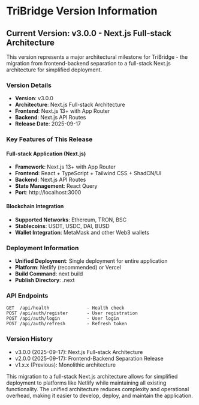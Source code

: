 # TriBridge Version Information

## Current Version: v3.0.0 - Next.js Full-stack Architecture

This version represents a major architectural milestone for TriBridge - the migration from frontend-backend separation to a full-stack Next.js architecture for simplified deployment.

### Version Details
- **Version**: v3.0.0
- **Architecture**: Next.js Full-stack Architecture
- **Frontend**: Next.js 13+ with App Router
- **Backend**: Next.js API Routes
- **Release Date**: 2025-09-17

### Key Features of This Release

#### Full-stack Application (Next.js)
- **Framework**: Next.js 13+ with App Router
- **Frontend**: React + TypeScript + Tailwind CSS + ShadCN/UI
- **Backend**: Next.js API Routes
- **State Management**: React Query
- **Port**: http://localhost:3000

#### Blockchain Integration
- **Supported Networks**: Ethereum, TRON, BSC
- **Stablecoins**: USDT, USDC, DAI, BUSD
- **Wallet Integration**: MetaMask and other Web3 wallets

### Deployment Information
- **Unified Deployment**: Single deployment for entire application
- **Platform**: Netlify (recommended) or Vercel
- **Build Command**: next build
- **Publish Directory**: .next

### API Endpoints
```
GET  /api/health              - Health check
POST /api/auth/register       - User registration
POST /api/auth/login          - User login
POST /api/auth/refresh        - Refresh token
```

### Version History
- v3.0.0 (2025-09-17): Next.js Full-stack Architecture
- v2.0.0 (2025-09-17): Frontend-Backend Separation Release
- v1.x.x (Previous): Monolithic architecture

This migration to a full-stack Next.js architecture allows for simplified deployment to platforms like Netlify while maintaining all existing functionality. The unified architecture reduces complexity and operational overhead, making it easier to develop, deploy, and maintain the application.